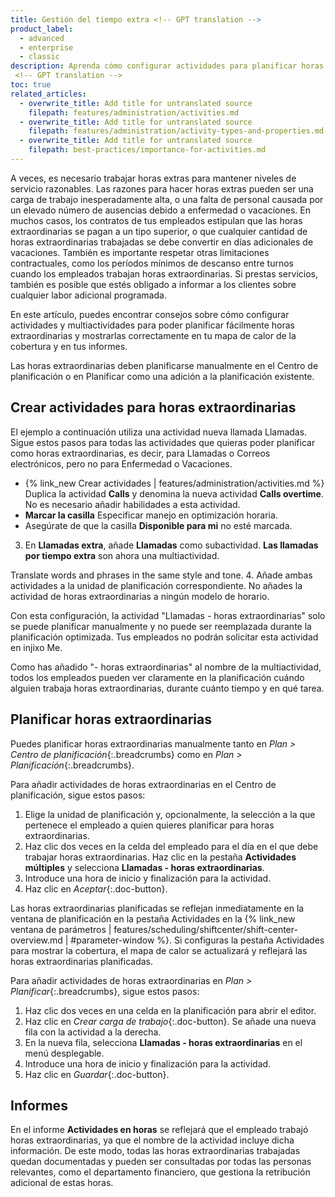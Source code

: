 ```yaml
---
title: Gestión del tiempo extra <!-- GPT translation -->
product_label:
  - advanced
  - enterprise
  - classic
description: Aprenda cómo configurar actividades para planificar horas extraordinarias y documentarlo de manera transparente.
 <!-- GPT translation -->
toc: true
related_articles:
  - overwrite_title: Add title for untranslated source
    filepath: features/administration/activities.md
  - overwrite_title: Add title for untranslated source
    filepath: features/administration/activity-types-and-properties.md
  - overwrite_title: Add title for untranslated source
    filepath: best-practices/importance-for-activities.md
---
```


A veces, es necesario trabajar horas extras para mantener niveles de servicio razonables. Las razones para hacer horas extras pueden ser una carga de trabajo inesperadamente alta, o una falta de personal causada por un elevado número de ausencias debido a enfermedad o vacaciones. <!-- GPT translation -->
En muchos casos, los contratos de tus empleados estipulan que las horas extraordinarias se pagan a un tipo superior, o que cualquier cantidad de horas extraordinarias trabajadas se debe convertir en días adicionales de vacaciones. También es importante respetar otras limitaciones contractuales, como los períodos mínimos de descanso entre turnos cuando los empleados trabajan horas extraordinarias. Si prestas servicios, también es posible que estés obligado a informar a los clientes sobre cualquier labor adicional programada. <!-- GPT translation -->

En este artículo, puedes encontrar consejos sobre cómo configurar actividades y multiactividades para poder planificar fácilmente horas extraordinarias y mostrarlas correctamente en tu mapa de calor de la cobertura y en tus informes. <!-- TM 100 -->

Las horas extraordinarias deben planificarse manualmente en el Centro de planificación o en Planificar como una adición a la planificación existente. <!-- TM 100 -->

## Crear actividades para horas extraordinarias <!-- TM 100 -->

El ejemplo a continuación utiliza una actividad nueva llamada Llamadas. Sigue estos pasos para todas las actividades que quieras poder planificar como horas extraordinarias, es decir, para Llamadas o Correos electrónicos, pero no para Enfermedad o Vacaciones. <!-- TM 100 -->

- {% link_new Crear actividades | features/administration/activities.md %} <!-- TM 66 -->
Duplica la actividad **Calls** y denomina la nueva actividad **Calls overtime**. No es necesario añadir habilidades a esta actividad. <!-- GPT translation -->
- **Marcar la casilla** Especificar manejo en optimización horaria. <!-- GPT translation -->
- Asegúrate de que la casilla **Disponible para mi** no esté marcada. <!-- GPT translation -->
3. En **Llamadas extra**, añade **Llamadas** como subactividad. <!-- GPT translation -->
**Las llamadas por tiempo extra** son ahora una multiactividad.

Translate words and phrases in the same style and tone. <!-- GPT translation -->
4. Añade ambas actividades a la unidad de planificación correspondiente. No añades la actividad de horas extraordinarias a ningún modelo de horario. <!-- TM 100 -->

Con esta configuración, la actividad "Llamadas - horas extraordinarias" solo se puede planificar manualmente y no puede ser reemplazada durante la planificación optimizada. Tus empleados no podrán solicitar esta actividad en injixo Me. <!-- TM 100 -->

Como has añadido "- horas extraordinarias" al nombre de la multiactividad, todos los empleados pueden ver claramente en la planificación cuándo alguien trabaja horas extraordinarias, durante cuánto tiempo y en qué tarea. <!-- TM 100 -->

## Planificar horas extraordinarias <!-- TM 100 -->

Puedes planificar horas extraordinarias manualmente tanto en _Plan > Centro de planificación_{:.breadcrumbs} como en _Plan > Planificación_{:.breadcrumbs}. <!-- TM 100 -->

Para añadir actividades de horas extraordinarias en el Centro de planificación, sigue estos pasos: <!-- TM 100 -->

1. Elige la unidad de planificación y, opcionalmente, la selección a la que pertenece el empleado a quien quieres planificar para horas extraordinarias. <!-- TM 100 -->
2. Haz clic dos veces en la celda del empleado para el día en el que debe trabajar horas extraordinarias. Haz clic en la pestaña **Actividades múltiples** y selecciona **Llamadas - horas extraordinarias**. <!-- TM 100 -->
3. Introduce una hora de inicio y finalización para la actividad. <!-- TM 100 -->
4. Haz clic en _Aceptar_{:.doc-button}. <!-- TM 100 -->

Las horas extraordinarias planificadas se reflejan inmediatamente en la ventana de planificación en la pestaña Actividades en la {% link_new ventana de parámetros | features/scheduling/shiftcenter/shift-center-overview.md | #parameter-window %}. Si configuras la pestaña Actividades para mostrar la cobertura, el mapa de calor se actualizará y reflejará las horas extraordinarias planificadas. <!-- TM 100 -->

Para añadir actividades de horas extraordinarias en _Plan > Planificar_{:.breadcrumbs}, sigue estos pasos: <!-- TM 100 -->

1. Haz clic dos veces en una celda en la planificación para abrir el editor. <!-- TM 100 -->
5. Haz clic en _Crear carga de trabajo_{:.doc-button}. <!-- TM 61 -->
Se añade una nueva fila con la actividad a la derecha. <!-- GPT translation -->
3. En la nueva fila, selecciona **Llamadas - horas extraordinarias** en el menú desplegable. <!-- TM 100 -->
4. Introduce una hora de inicio y finalización para la actividad. <!-- TM 100 -->
5. Haz clic en _Guardar_{:.doc-button}. <!-- TM 100 -->

## Informes <!-- TM 100 -->

En el informe **Actividades en horas** se reflejará que el empleado trabajó horas extraordinarias, ya que el nombre de la actividad incluye dicha información. De este modo, todas las horas extraordinarias trabajadas quedan documentadas y pueden ser consultadas por todas las personas relevantes, como el departamento financiero, que gestiona la retribución adicional de estas horas. <!-- TM 100 -->